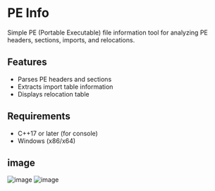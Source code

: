 # PE Info

Simple PE (Portable Executable) file information tool for analyzing PE headers, sections, imports, and relocations.

## Features
- Parses PE headers and sections  
- Extracts import table information  
- Displays relocation table  

## Requirements
- C++17 or later (for console)
- Windows (x86/x64)

## image
![image](https://github.com/user-attachments/assets/985768ab-0703-4a8c-ba93-a8177a5b7097)
![image](https://github.com/user-attachments/assets/615879f1-182c-4d45-ba25-c834a03935ea)
